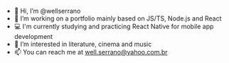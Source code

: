 - 👋 Hi, I’m @wellserrano
- 🌱 I’m working on a portfolio mainly based on JS/TS, Node.js and React
- 💻 I'm currently studying and practicing React Native for mobile app development
- 👀 I’m interested in literature, cinema and music
- 📫 You can reach me at well.serrano@yahoo.com.br

<!---
wellserrano/wellserrano is a ✨ special ✨ repository because its `README.md` (this file) appears on your GitHub profile.
You can click the Preview link to take a look at your changes.
--->
